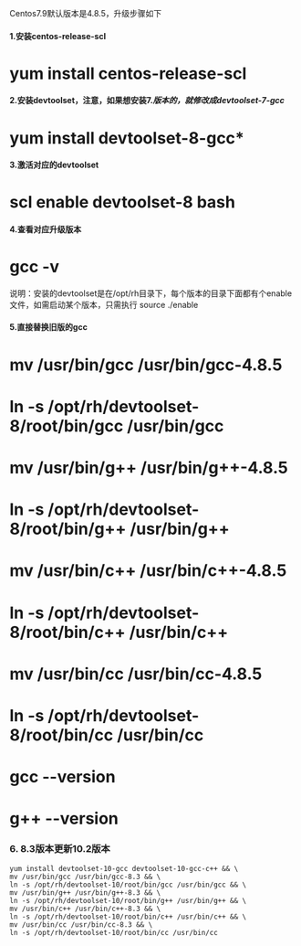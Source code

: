 Centos7.9默认版本是4.8.5，升级步骤如下

#### 1.安装centos-release-scl
  # yum install centos-release-scl

#### 2.安装devtoolset，注意，如果想安装7.*版本的，就修改成devtoolset-7-gcc*
  # yum install devtoolset-8-gcc*
  
#### 3.激活对应的devtoolset
  # scl enable devtoolset-8 bash
  
#### 4.查看对应升级版本
  # gcc -v
  
说明：安装的devtoolset是在/opt/rh目录下，每个版本的目录下面都有个enable文件，如需启动某个版本，只需执行 source ./enable

#### 5.直接替换旧版的gcc
  # mv /usr/bin/gcc /usr/bin/gcc-4.8.5

  # ln -s /opt/rh/devtoolset-8/root/bin/gcc /usr/bin/gcc

  # mv /usr/bin/g++ /usr/bin/g++-4.8.5

  # ln -s /opt/rh/devtoolset-8/root/bin/g++ /usr/bin/g++
  
  # mv /usr/bin/c++ /usr/bin/c++-4.8.5
  
  # ln -s /opt/rh/devtoolset-8/root/bin/c++ /usr/bin/c++
  
  # mv /usr/bin/cc /usr/bin/cc-4.8.5
  
  # ln -s /opt/rh/devtoolset-8/root/bin/cc /usr/bin/cc

  # gcc --version

  # g++ --version

### 6. 8.3版本更新10.2版本
```shell
yum install devtoolset-10-gcc devtoolset-10-gcc-c++ && \
mv /usr/bin/gcc /usr/bin/gcc-8.3 && \
ln -s /opt/rh/devtoolset-10/root/bin/gcc /usr/bin/gcc && \
mv /usr/bin/g++ /usr/bin/g++-8.3 && \
ln -s /opt/rh/devtoolset-10/root/bin/g++ /usr/bin/g++ && \
mv /usr/bin/c++ /usr/bin/c++-8.3 && \
ln -s /opt/rh/devtoolset-10/root/bin/c++ /usr/bin/c++ && \
mv /usr/bin/cc /usr/bin/cc-8.3 && \
ln -s /opt/rh/devtoolset-10/root/bin/cc /usr/bin/cc
```
